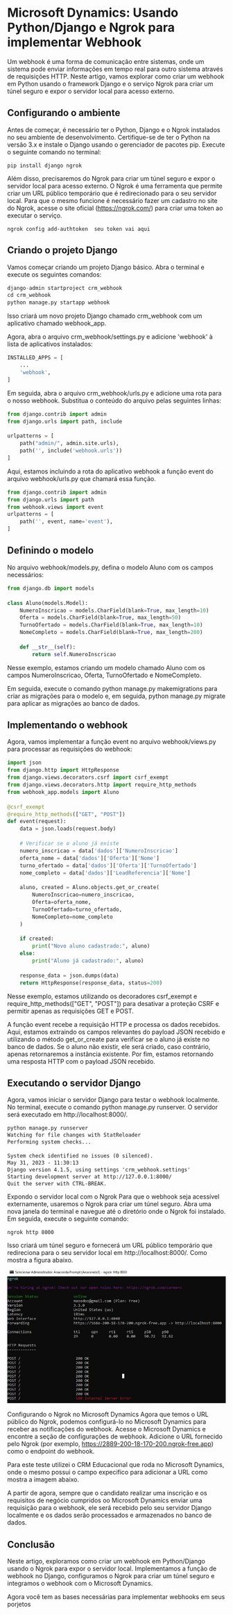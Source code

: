 # Microsoft Dynamics: Usando Python/Django e Ngrok para implementar Webhook

Um webhook é uma forma de comunicação entre sistemas, onde um sistema pode enviar informações em tempo real para outro sistema através de requisições HTTP. Neste artigo, vamos explorar como criar um webhook em Python usando o framework Django e o serviço Ngrok para criar um túnel seguro e expor o servidor local para acesso externo.

## Configurando o ambiente
Antes de começar, é necessário ter o Python, Django e o Ngrok instalados no seu ambiente de desenvolvimento. Certifique-se de ter o Python na versão 3.x e instale o Django usando o gerenciador de pacotes pip. Execute o seguinte comando no terminal:

```console
pip install django ngrok
```

Além disso, precisaremos do Ngrok para criar um túnel seguro e expor o servidor local para acesso externo. O Ngrok é uma ferramenta que permite criar um URL público temporário que é redirecionado para o seu servidor local. Para que o mesmo funcione é necessário fazer um cadastro no site do Ngrok, acesse o site oficial (https://ngrok.com/) para criar uma token ao executar o serviço.

```console
ngrok config add-authtoken  seu token vai aqui
```


## Criando o projeto Django

Vamos começar criando um projeto Django básico. Abra o terminal e execute os seguintes comandos:
```python
django-admin startproject crm_webhook
cd crm_webhook
python manage.py startapp webhook
```

Isso criará um novo projeto Django chamado crm_webhook com um aplicativo chamado webhook_app.

Agora, abra o arquivo crm_webhook/settings.py e adicione 'webhook' à lista de aplicativos instalados:

```python
INSTALLED_APPS = [
    ...
    'webhook',
]
```

Em seguida, abra o arquivo crm_webhook/urls.py e adicione uma rota para o nosso webhook. Substitua o conteúdo do arquivo pelas seguintes linhas:


```python
from django.contrib import admin
from django.urls import path, include

urlpatterns = [
    path("admin/", admin.site.urls),
    path('', include('webhook.urls'))
]
```


Aqui, estamos incluindo a rota do aplicativo  webhook a função event do arquivo webhook/urls.py que chamará essa função.


```python
from django.contrib import admin
from django.urls import path
from webhook.views import event
urlpatterns = [
    path('', event, name='event'),
]
```

## Definindo o modelo

No arquivo webhook/models.py, defina o modelo Aluno com os campos necessários:


```python
from django.db import models

class Aluno(models.Model):
    NumeroInscricao = models.CharField(blank=True, max_length=10)
    Oferta = models.CharField(blank=True, max_length=50)
    TurnoOfertado = models.CharField(blank=True, max_length=10)
    NomeCompleto = models.CharField(blank=True, max_length=200)

    def __str__(self):
        return self.NumeroInscricao
```

Nesse exemplo, estamos criando um modelo chamado Aluno com os campos NumeroInscricao, Oferta, TurnoOfertado e NomeCompleto.

Em seguida, execute o comando python manage.py makemigrations para criar as migrações para o modelo e, em seguida, python manage.py migrate para aplicar as migrações ao banco de dados.

## Implementando o webhook
Agora, vamos implementar a função event no arquivo webhook/views.py para processar as requisições do webhook:


```python
import json
from django.http import HttpResponse
from django.views.decorators.csrf import csrf_exempt
from django.views.decorators.http import require_http_methods
from webhook_app.models import Aluno

@csrf_exempt
@require_http_methods(["GET", "POST"])
def event(request):
    data = json.loads(request.body)

    # Verificar se o aluno já existe
    numero_inscricao = data['dados']['NumeroInscricao']
    oferta_nome = data['dados']['Oferta']['Nome']
    turno_ofertado = data['dados']['Oferta']['TurnoOfertado']
    nome_completo = data['dados']['LeadReferencia']['Nome']

    aluno, created = Aluno.objects.get_or_create(
        NumeroInscricao=numero_inscricao,
        Oferta=oferta_nome,
        TurnoOfertado=turno_ofertado,
        NomeCompleto=nome_completo
    )

    if created:
        print("Novo aluno cadastrado:", aluno)
    else:
        print("Aluno já cadastrado:", aluno)

    response_data = json.dumps(data)
    return HttpResponse(response_data, status=200)
```

Nesse exemplo, estamos utilizando os decoradores csrf_exempt e require_http_methods(["GET", "POST"]) para desativar a proteção CSRF e permitir apenas as requisições GET e POST.

A função event recebe a requisição HTTP e processa os dados recebidos. Aqui, estamos extraindo os campos relevantes do payload JSON recebido e utilizando o método get_or_create para verificar se o aluno já existe no banco de dados. Se o aluno não existir, ele será criado, caso contrário, apenas retornaremos a instância existente. Por fim, estamos retornando uma resposta HTTP com o payload JSON recebido.

## Executando o servidor Django

Agora, vamos iniciar o servidor Django para testar o webhook localmente. No terminal, execute o comando python manage.py runserver. O servidor será executado em http://localhost:8000/.

```console
python manage.py runserver
Watching for file changes with StatReloader
Performing system checks...

System check identified no issues (0 silenced).
May 31, 2023 - 11:30:13
Django version 4.1.5, using settings 'crm_webhook.settings'
Starting development server at http://127.0.0.1:8000/
Quit the server with CTRL-BREAK.
```

Expondo o servidor local com o Ngrok
Para que o webhook seja acessível externamente, usaremos o Ngrok para criar um túnel seguro. Abra uma nova janela do terminal e navegue até o diretório onde o Ngrok foi instalado. Em seguida, execute o seguinte comando:

```console
ngrok http 8000
```

Isso criará um túnel seguro e fornecerá um URL público temporário que redireciona para o seu servidor local em http://localhost:8000/. Como mostra a figura abaixo.

![](ngrok.jpg?raw=true)

Configurando o Ngrok no Microsoft Dynamics
Agora que temos o URL público do Ngrok, podemos configurá-lo no Microsoft Dynamics para receber as notificações do webhook. Acesse o Microsoft Dynamics e encontre a seção de configurações de webhook. Adicione o URL fornecido pelo Ngrok (por exemplo, https://2889-200-18-170-200.ngrok-free.app) como o endpoint do webhook.

Para este teste utilizei o CRM Educacional que roda no Microsoft Dynamics, onde o mesmo possui o campo expecifico para adicionar a URL como mostra a imagem abaixo.

A partir de agora, sempre que o candidato realizar uma inscrição e os requisitos de negócio cumpridos oo Microsoft Dynamics enviar uma requisição para o webhook, ele será recebido pelo seu servidor Django localmente e os dados serão processados e armazenados no banco de dados.

## Conclusão
Neste artigo, exploramos como criar um webhook em Python/Django usando o Ngrok para expor o servidor local. Implementamos a função de webhook no Django, configuramos o Ngrok para criar um túnel seguro e integramos o webhook com o Microsoft Dynamics.

Agora você tem as bases necessárias para implementar webhooks em seus porjetos
